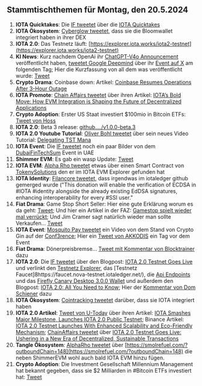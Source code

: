 ## Stammtischthemen für Montag, den 20.5.2024

1. **IOTA Quicktakes**: Die [IF tweetet]() über die [IOTA Quicktakes]()
2. **IOTA Ökosystem**: [Cyberglow tweetet](https://x.com/Cyberglow_cgt/status/1790117267931369492), dass sie die Bloomwallet integriert haben in ihrer DEX
3. **IOTA 2.0**: Das Testnetz läuft: [https://explorer.iota.works/iota2-testnet](https://explorer.iota.works/iota2-testnet)
4. **KI News**: Kurz nachdem OpenAi ihr [ChatGPT-V4o Announcement](https://www.youtube.com/live/DQacCB9tDaw?si=0d3M7N7g6xnDokOO) veröffentlicht haben, [tweetet Google Deepmind](https://x.com/GoogleDeepMind/status/1790137148160823698) über ihr [Event auf X](https://twitter.com/i/events/1785358066470240256) am folgenden Tag; Hier die Kurzfassung von all dem was veröffentlicht wurde: [Tweet](https://x.com/Google/status/1790555395041472948)
5. **Crypto Drama**: Coinbase down: Artikel: [Coinbase Resumes Operations After 3-Hour Outage](https://www.coindesk.com/business/2024/05/14/coinbase-reports-system-wide-outage/?utm_term=organic&utm_campaign=coindesk_main&utm_content=editorial&utm_source=twitter&utm_medium=social)
6. **IOTA Promote**: [Chain Affairs tweetet](https://x.com/ChainAffairs/status/1790289098881564689) über ihren Artikel: [IOTA’s Bold Move: How EVM Integration is Shaping the Future of Decentralized Applications](https://chainaffairs.com/iotas-bold-move-how-evm-integration-is-shaping-the-future-of-decentralized-applications/#)
7. **Crypto Adoption**: Erster US Staat investiert $100mio in Bitcoin ETFs: [Tweet von Hoss](https://x.com/hoss_crypto/status/1790396548687237585)
8. **IOTA 2.0**: Beta 3 release: [github..../v1.0.0-beta.3](https://github.com/iotaledger/iota-core/releases/tag/v1.0.0-beta.3)
9. **IOTA 2.0 Youtube Tutorial**: [Oliver Bohl tweetet](https://x.com/bohl_oliver/status/1790443209652314505) über sein neues Video Tutorial: [Delegating TST Mana](https://youtu.be/uJmDrte2U-I?si=xfvJ3OffUF5ZB5Mw)
10. **IOTA Event**: Die [IF tweetet](https://x.com/iota/status/1790411767731908796) noch ein paar Bilder von dem [DubaiFinTechSum](https://twitter.com/DubaiFinTechSum) Event in UAE
11. **Shimmer EVM**: Es gab ein wasp Update: [Tweet](https://x.com/Vrom14286662/status/1790351378243526755)
12. **IOTA EVM**: [Alpha Rho tweetet](https://x.com/0xAlphaRho/status/1790076773574590564) etwas über einen Smart Contract von [TokenySolutions](https://twitter.com/TokenySolutions) den er im IOTA EVM Explorer gefunden hat
13. **IOTA Identity**: [Filancore tweetet](https://x.com/FilancoreGmbH/status/1790286525990637983), dass irgendwas im iotaledger github gemerged wurde ("This donation will enable the verification of ECDSA in #IOTA #identity alongside the already existing EdDSA signatures, enhancing interoperability for every #SSI user."
14. **Fiat Drama**: Game Stop Short Seller: Hier eine gute Erklärung worum es da geht: [Tweet](https://x.com/Cancelcloco/status/1790524969623175629); Und hier ein Artikel in der FAZ: [Gamestop spielt wieder mal verrückt](https://www.faz.net/aktuell/finanzen/gamestop-aktie-spielt-wieder-mal-verrueckt-was-ist-da-los-19718665.html); Und Jim Cramer sagt natürlich wieder man sollte Verkaufen... [Tweet](https://x.com/itswooch/status/1790576283824336906)
15. **IOTA Event**: [Mosquito Pay tweetet](https://x.com/MosquitoPay/status/1790633959958724971) ein Video von dem Stand von Crypto Gin auf der [Conf3rence](https://twitter.com/conf3rence); Hier ein [Tweet von AKKODIS](https://x.com/akkodis_global/status/1790417728043360592) ein Tag vor dem Event
16. **Fiat Drama**: Dönerpreisbremse... [Tweet mit Kommentar von Blocktrainer](https://x.com/Block_Fanpage21/status/1790399809787940910) dazu
17. **IOTA 2.0**: Die [IF tweetet](https://x.com/iota/status/1790728850269245508) über den Blogpost: [IOTA 2.0 Testnet Goes Live](https://blog.iota.org/iota-2-0-testnet-goes-live/) und verlinkt den [Testnetz Explorer](https://explorer.iota.org/iota2-testnet), das [Testnetz Faucet]8https://faucet.nova-testnet.iotaledger.net/), die [Api Endpoints](https://wiki.iota.org/build/networks-endpoints/#iota-20-testnet) und das [Firefly Canary Desktop 3.0.0 Wallet](https://github.com/iotaledger/firefly/releases/tag/desktop-canary-3.0.0) und außerdem den Blogpost: [IOTA 2.0: All You Need to Know](https://blog.iota.org/iota-2-0-all-you-need-to-know/); Hier der [Kommentar von Dom Schiener](https://x.com/DomSchiener/status/1790743940603208175) dazu
18. **IOTA Ökosystem**: [Cointracking tweetet](https://x.com/Coin_Tracking/status/1790774149847400757) darüber, dass sie IOTA integriert haben
19. **IOTA 2.0 Artikel**: [Tweet von U-Today](https://x.com/Utoday_en/status/1790761345614311628) über ihren Artikel: [IOTA Smashes Major Milestone, Launches IOTA 2.0 Public Testnet](https://u.today/iota-smashes-major-milestone-launches-iota-20-public-testnet); Binance Artikel: [IOTA 2.0 Testnet Launches With Enhanced Scalability and Eco-Friendly Mechanism](https://www.binance.com/en-BH/square/post/2024-05-15-iota-2-0-testnet-launches-with-enhanced-scalability-and-eco-friendly-mechanism-8134157125306); [ChainAffairs tweetet](https://x.com/ChainAffairs/status/1790763076586791000) über [IOTA 2.0 Testnet Goes Live: Ushering in a New Era of Decentralized, Sustainable Transactions](https://chainaffairs.com/iota-2-0-testnet-goes-live-ushering-in-a-new-era-of-decentralized-sustainable-transactions/)
20. **Tangle Ökosystem**: [AlphaRho tweetet](https://x.com/0xAlphaRho/status/1790717467167265136) über [https://smolrefuel.com/?outboundChain=148](https://smolrefuel.com/?outboundChain=148) die neben ShimmerEVM wohl auch bald IOTA EVM hinzu fügen.
21. **Crypto Adoption**: Die Investment Gesellschaft Millennium Management hat bekannt gegeben, dass sie $2 Milliarden in #Bitcoin ETFs investiert hat: [Tweet](https://x.com/FurkanCCTV/status/1790868605170524671)
